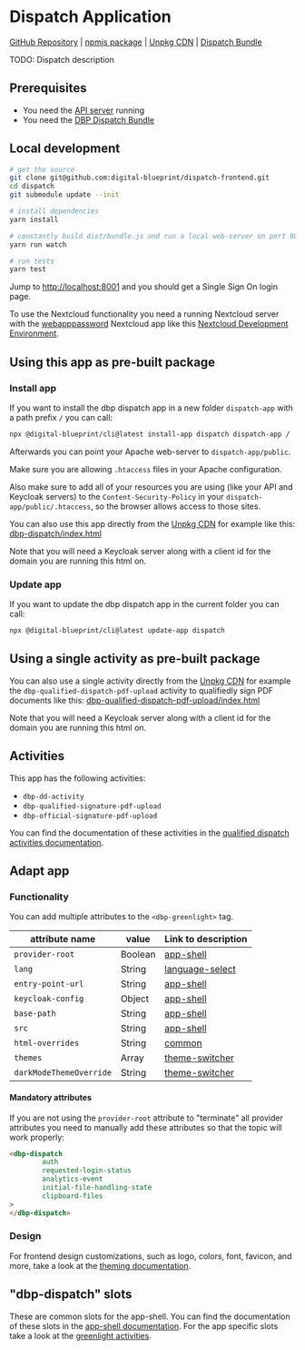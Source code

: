 # Dispatch Application

[GitHub Repository](https://github.com/digital-blueprint/dispatch-frontend) |
[npmjs package](https://www.npmjs.com/package/@dbp-topics/dispatch) |
[Unpkg CDN](https://unpkg.com/browse/@dbp-topics/dispatch/) |
[Dispatch Bundle](https://github.com/digital-blueprint/dbp-relay-dispatch-bundle)

TODO: Dispatch description

## Prerequisites

- You need the [API server](https://gitlab.tugraz.at/dbp/relay/dbp-relay-server-template) running
- You need the [DBP Dispatch Bundle](https://gitlab.tugraz.at/dbp/dual-delivery/dbp-relay-dispatch-bundle)

## Local development

```bash
# get the source
git clone git@github.com:digital-blueprint/dispatch-frontend.git
cd dispatch
git submodule update --init

# install dependencies
yarn install

# constantly build dist/bundle.js and run a local web-server on port 8001 
yarn run watch

# run tests
yarn test
```

Jump to <http://localhost:8001> and you should get a Single Sign On login page.

To use the Nextcloud functionality you need a running Nextcloud server with the
[webapppassword](https://gitlab.tugraz.at/dbp/nextcloud/webapppassword) Nextcloud app like this
[Nextcloud Development Environment](https://gitlab.tugraz.at/dbp/nextcloud/webapppassword/-/tree/master/docker).

## Using this app as pre-built package

### Install app

If you want to install the dbp dispatch app in a new folder `dispatch-app` with a path prefix `/` you can call:

```bash
npx @digital-blueprint/cli@latest install-app dispatch dispatch-app /
```

Afterwards you can point your Apache web-server to `dispatch-app/public`.

Make sure you are allowing `.htaccess` files in your Apache configuration.

Also make sure to add all of your resources you are using (like your API and Keycloak servers) to the
`Content-Security-Policy` in your `dispatch-app/public/.htaccess`, so the browser allows access to those sites.

You can also use this app directly from the [Unpkg CDN](https://unpkg.com/browse/@dbp-topics/dispatch/)
for example like this: [dbp-dispatch/index.html](https://github.com/digital-blueprint/dispatch-frontend/tree/main/examples/dbp-dispatch/index.html)

Note that you will need a Keycloak server along with a client id for the domain you are running this html on.

### Update app

If you want to update the dbp dispatch app in the current folder you can call:

```bash
npx @digital-blueprint/cli@latest update-app dispatch
```

## Using a single activity as pre-built package

You can also use a single activity directly from the [Unpkg CDN](https://unpkg.com/browse/@dbp-topics/dispatch/)
for example the `dbp-qualified-dispatch-pdf-upload` activity to qualifiedly sign PDF documents like this:
[dbp-qualified-dispatch-pdf-upload/index.html](https://github.com/digital-blueprint/dispatch-frontend/tree/main/examples/dbp-qualified-dispatch-pdf-upload/index.html)

Note that you will need a Keycloak server along with a client id for the domain you are running this html on.

## Activities

This app has the following activities:
- `dbp-dd-activity`
- `dbp-qualified-signature-pdf-upload`
- `dbp-official-signature-pdf-upload`

You can find the documentation of these activities in the [qualified dispatch activities documentation](https://github.com/digital-blueprint/dispatch-frontend/tree/main/src).

## Adapt app

### Functionality

You can add multiple attributes to the `<dbp-greenlight>` tag.

| attribute name | value | Link to description |
|----------------|-------| ------------|
| `provider-root` | Boolean | [app-shell](https://gitlab.tugraz.at/dbp/web-components/toolkit/-/tree/main/packages/app-shell#attributes) |
| `lang`         | String | [language-select](https://gitlab.tugraz.at/dbp/web-components/toolkit/-/tree/main/packages/language-select#attributes) | 
| `entry-point-url` | String | [app-shell](https://gitlab.tugraz.at/dbp/web-components/toolkit/-/tree/main/packages/app-shell#attributes) |
| `keycloak-config` | Object | [app-shell](https://gitlab.tugraz.at/dbp/web-components/toolkit/-/tree/main/packages/app-shell#attributes) |
| `base-path` | String | [app-shell](https://gitlab.tugraz.at/dbp/web-components/toolkit/-/tree/main/packages/app-shell#attributes) |
| `src` | String | [app-shell](https://gitlab.tugraz.at/dbp/web-components/toolkit/-/tree/main/packages/app-shell#attributes) |
| `html-overrides` | String | [common](https://gitlab.tugraz.at/dbp/web-components/toolkit/-/tree/main/packages/common#overriding-slots-in-nested-web-components) |
| `themes` | Array | [theme-switcher](https://gitlab.tugraz.at/dbp/web-components/toolkit/-/tree/main/packages/theme-switcher#themes-attribute) |
| `darkModeThemeOverride` | String | [theme-switcher](https://gitlab.tugraz.at/dbp/web-components/toolkit/-/tree/main/packages/theme-switcher#themes-attribute) |

#### Mandatory attributes

If you are not using the `provider-root` attribute to "terminate" all provider attributes
you need to manually add these attributes so that the topic will work properly:

```html
<dbp-dispatch
        auth
        requested-login-status
        analytics-event
        initial-file-handling-state
        clipboard-files
>
</dbp-dispatch>
```

### Design

For frontend design customizations, such as logo, colors, font, favicon, and more, take a look at the [theming documentation](https://dbp-demo.tugraz.at/dev-guide/frontend/theming/).

## "dbp-dispatch" slots

These are common slots for the app-shell. You can find the documentation of these slots in the [app-shell documentation](https://gitlab.tugraz.at/dbp/web-components/toolkit/-/tree/main/packages/app-shell).
For the app specific slots take a look at the [greenlight activities](https://github.com/digital-blueprint/dispatch-frontend/tree/main/src).
